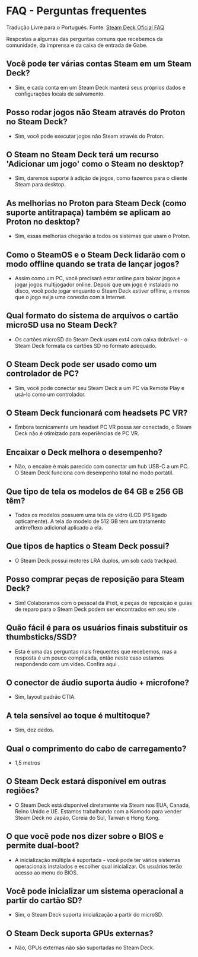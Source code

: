 # FAQ - Perguntas frequentes

Tradução Livre para o Português. Fonte: [Steam Deck Oficial FAQ](https://www.steamdeck.com/en/faq)

Respostas a algumas das perguntas comuns que recebemos da comunidade, da imprensa e da caixa de entrada de Gabe.

## Você pode ter várias contas Steam em um Steam Deck?
- Sim, e cada conta em um Steam Deck manterá seus próprios dados e configurações locais de salvamento.

## Posso rodar jogos não Steam através do Proton no Steam Deck?
- Sim, você pode executar jogos não Steam através do Proton.

## O Steam no Steam Deck terá um recurso 'Adicionar um jogo' como o Steam no desktop?
- Sim, daremos suporte à adição de jogos, como fazemos para o cliente Steam para desktop.

## As melhorias no Proton para Steam Deck (como suporte antitrapaça) também se aplicam ao Proton no desktop?
- Sim, essas melhorias chegarão a todos os sistemas que usam o Proton.

## Como o SteamOS e o Steam Deck lidarão com o modo offline quando se trata de lançar jogos?
- Assim como um PC, você precisará estar online para baixar jogos e jogar jogos multijogador online. Depois que um jogo é instalado no disco, você pode jogar enquanto o Steam Deck estiver offline, a menos que o jogo exija uma conexão com a Internet.

## Qual formato do sistema de arquivos o cartão microSD usa no Steam Deck?
- Os cartões microSD do Steam Deck usam ext4 com caixa dobrável - o Steam Deck formata os cartões SD no formato adequado.

## O Steam Deck pode ser usado como um controlador de PC?
- Sim, você pode conectar seu Steam Deck a um PC via Remote Play e usá-lo como um controlador.

## O Steam Deck funcionará com headsets PC VR?
- Embora tecnicamente um headset PC VR possa ser conectado, o Steam Deck não é otimizado para experiências de PC VR.

## Encaixar o Deck melhora o desempenho?
- Não, o encaixe é mais parecido com conectar um hub USB-C a um PC. O Steam Deck funciona com desempenho total no modo portátil.

## Que tipo de tela os modelos de 64 GB e 256 GB têm?
- Todos os modelos possuem uma tela de vidro (LCD IPS ligado opticamente). A tela do modelo de 512 GB tem um tratamento antirreflexo adicional aplicado a ela.

## Que tipos de haptics o Steam Deck possui?
- O Steam Deck possui motores LRA duplos, um sob cada trackpad.

## Posso comprar peças de reposição para Steam Deck?
- Sim! Colaboramos com o pessoal da iFixit, e peças de reposição e guias de reparo para o Steam Deck podem ser encontrados em seu site .

## Quão fácil é para os usuários finais substituir os thumbsticks/SSD?
- Esta é uma das perguntas mais frequentes que recebemos, mas a resposta é um pouco complicada, então neste caso estamos respondendo com um vídeo. Confira aqui .

## O conector de áudio suporta áudio + microfone?
- Sim, layout padrão CTIA.

## A tela sensível ao toque é multitoque?
- Sim, dez dedos.

## Qual o comprimento do cabo de carregamento?
- 1,5 metros

## O Steam Deck estará disponível em outras regiões?
- O Steam Deck está disponível diretamente via Steam nos EUA, Canadá, Reino Unido e UE. Estamos trabalhando com a Komodo para vender Steam Deck no Japão, Coreia do Sul, Taiwan e Hong Kong.

## O que você pode nos dizer sobre o BIOS e permite dual-boot?
- A inicialização múltipla é suportada - você pode ter vários sistemas operacionais instalados e escolher qual inicializar. Os usuários terão acesso ao menu do BIOS.

## Você pode inicializar um sistema operacional a partir do cartão SD?
- Sim, o Steam Deck suporta inicialização a partir do microSD.

## O Steam Deck suporta GPUs externas?
- Não, GPUs externas não são suportadas no Steam Deck.

